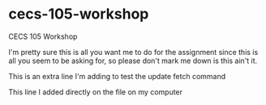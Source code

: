 # cecs-105-workshop
CECS 105 Workshop

I'm pretty sure this is all you want me to do for the assignment
since this is all you seem to be asking for, so please don't mark
me down is this ain't it.

This is an extra line I'm adding to test the update fetch command

This line I added directly on the file on my computer
